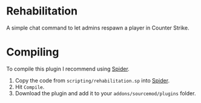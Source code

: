 # Rehabilitation
A simple chat command to let admins respawn a player in Counter Strike.

# Compiling
To compile this plugin I recommend using [Spider](https://spider.limetech.io/).

1. Copy the code from `scripting/rehabilitation.sp` into [Spider](https://spider.limetech.io/).
2. Hit `Compile`.
3. Download the plugin and add it to your `addons/sourcemod/plugins` folder.
